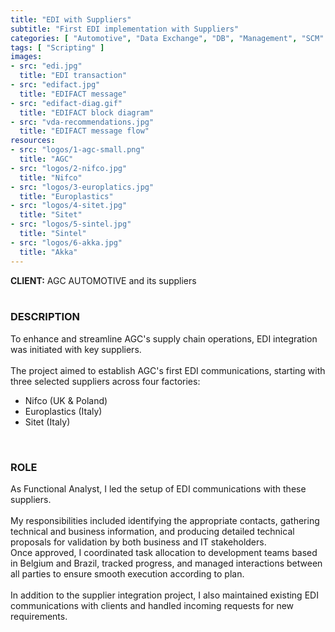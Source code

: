 ```yaml
---
title: "EDI with Suppliers"
subtitle: "First EDI implementation with Suppliers"
categories: [ "Automotive", "Data Exchange", "DB", "Management", "SCM" ]
tags: [ "Scripting" ]
images:
- src: "edi.jpg"
  title: "EDI transaction"
- src: "edifact.jpg"
  title: "EDIFACT message"
- src: "edifact-diag.gif"
  title: "EDIFACT block diagram"
- src: "vda-recommendations.jpg"
  title: "EDIFACT message flow"
resources:
- src: "logos/1-agc-small.png"
  title: "AGC"
- src: "logos/2-nifco.jpg"
  title: "Nifco"
- src: "logos/3-europlatics.jpg"
  title: "Europlastics"
- src: "logos/4-sitet.jpg"
  title: "Sitet"
- src: "logos/5-sintel.jpg"
  title: "Sintel"
- src: "logos/6-akka.jpg"
  title: "Akka"
---
```


<b>CLIENT:</b> AGC AUTOMOTIVE and its suppliers<br>
<br>

<h3>DESCRIPTION</h3>
To enhance and streamline AGC's supply chain operations, EDI integration was initiated with key suppliers.<br>
<br>
The project aimed to establish AGC's first EDI communications, starting with three selected suppliers across four factories:<br>
<ul>
<li>Nifco (UK & Poland)</li>
<li>Europlastics (Italy)</li>
<li>Sitet (Italy)</li>
</ul>
<br>

<h3>ROLE</h3>
As Functional Analyst, I led the setup of EDI communications with these suppliers.<br>
<br>
My responsibilities included identifying the appropriate contacts, gathering technical and business information, and producing detailed technical proposals for validation by both business and IT stakeholders.<br>
Once approved, I coordinated task allocation to development teams based in Belgium and Brazil, tracked progress, and managed interactions between all parties to ensure smooth execution according to plan.<br>
<br>
In addition to the supplier integration project, I also maintained existing EDI communications with clients and handled incoming requests for new requirements.<br>
